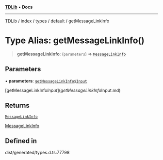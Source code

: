[**TDLib**](../../../../../../README.md) • **Docs**

***

[TDLib](../../../../../../modules.md) / [index](../../../../../README.md) / [types](../../../README.md) / [default](../README.md) / getMessageLinkInfo

# Type Alias: getMessageLinkInfo()

> **getMessageLinkInfo**: (`parameters`) => [`MessageLinkInfo`](MessageLinkInfo.md)

## Parameters

• **parameters**: [`getMessageLinkInfo$Input`](getMessageLinkInfo$Input.md)

[getMessageLinkInfo$Input](getMessageLinkInfo$Input.md)

## Returns

[`MessageLinkInfo`](MessageLinkInfo.md)

[MessageLinkInfo](MessageLinkInfo.md)

## Defined in

dist/generated/types.d.ts:77798
